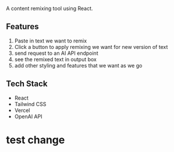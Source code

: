 A content remixing tool using React.

## Features

1. Paste in text we want to remix
2. Click a button to apply remixing we want for new version of text
3. send request to an AI API endpoint
4. see the remixed text in output box
5. add other styling and features that we want as we go

## Tech Stack

- React
- Tailwind CSS
- Vercel    
- OpenAI API

# test change